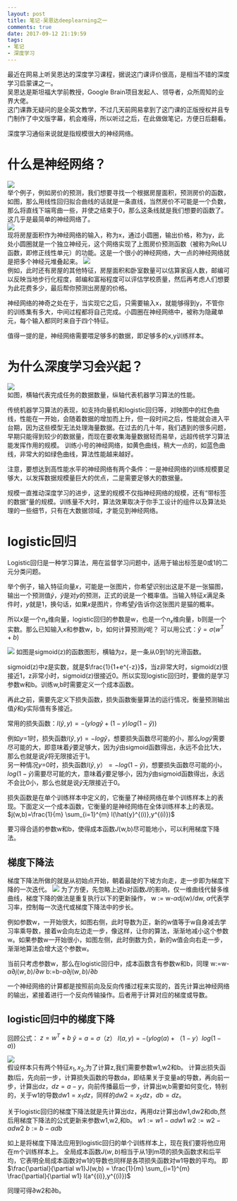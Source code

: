 ```yaml
---
layout: post
title: 笔记-吴恩达deeplearning之一
comments: true
date: 2017-09-12 21:19:59
tags:
- 笔记
- 深度学习
---
```

最近在网易上听吴恩达的深度学习课程，据说这门课评价很高，是相当不错的深度学习启蒙课之一。  
吴恩达是斯坦福大学前教授，Google Brain项目发起人、领导者，众所周知的业界大佬。  
这门课靠无疑问的是全英文教学，不过几天前网易拿到了这门课的正版授权并且专门制作了中文版字幕，机会难得，所以听过之后，在此做做笔记，方便日后翻看。  
<!--more-->

深度学习通俗来说就是指规模很大的神经网络。

# 什么是神经网络？
![](/assets/images/170912_1.JPG)  
举个例子，例如房价的预测，我们想要寻找一个根据房屋面积，预测房价的函数，如图，那么用线性回归拟合曲线的话就是一条直线，当然房价不可能是一个负数，那么将直线下端弯曲一些，并使之结束于0，那么这条线就是我们想要的函数了。这几乎是最简单的神经网络了。  
![](/assets/images/170912_2.JPG)    
现将房屋面积作为神经网络的输入，称为x，通过小圆圈，输出价格，称为y，此处小圆圈就是一个独立神经元，这个网络实现了上图房价预测函数（被称为ReLU函数，即修正线性单元）的功能。这是一个很小的神经网络，大一点的神经网络就是把多个神经元堆叠起来。
![](/assets/images/170912_3.JPG)   
例如，此时还有房屋的其他特征，房屋面积和卧室数量可以估算家庭人数，邮编可以反映当地步行化程度，邮编和富裕程度可以评估学校质量，然后再考虑人们想要为此花费多少，最后帮你预测出房屋的价格。
  
神经网络的神奇之处在于，当实现它之后，只需要输入x，就能够得到y，不管你的训练集有多大，中间过程都将自己完成。小圆圈在神经网络中，被称为隐藏单元，每个输入都同时来自于四个特征。

值得一提的是，神经网络需要喂足够多的数据，即足够多的x,y训练样本。

# 为什么深度学习会兴起？
![](/assets/images/170912_4.JPG)  
如图，横轴代表完成任务的数据数量，纵轴代表机器学习算法的性能。

传统机器学习算法的表现，如支持向量机和logistic回归等，对映图中的红色曲线，性能在一开始，会随着数据的增加而上升，但一段时间之后，性能就会进入平台期，因为这些模型无法处理海量数据。在过去的几十年，我们遇到的很多问题，早期只能得到较少的数据量，而现在要收集海量数据轻而易举，远超传统学习算法能发挥作用的规模。
训练小号的神经网络，如黄色曲线，稍大一点的，如蓝色曲线，非常大的如绿色曲线，算法性能越来越好。  
  
注意，要想达到高性能水平的神经网络有两个条件：一是神经网络的训练规模要足够大，以发挥数据规模量巨大的优点，二是需要足够大的数据量。  

规模一直推动深度学习的进步，这里的规模不仅指神经网络的规模，还有“带标签的数据”量的规模。训练量不大时，算法效果取决于你手工设计的组件以及算法处理的一些细节，只有在大数据领域，才能见到神经网络。

# logistic回归

Logistic回归是一种学习算法，用在监督学习问题中，适用于输出标签是0或1的二元分类问题。

举个例子，输入特征向量$x$，可能是一张图片，你希望识别出这是不是一张猫图，输出一个预测值$\hat{y}$，$\hat{y}$是对$y$的预测，正式的说是一个概率值。当输入特征$x$满足条件时，$y$就是1，换句话，如果$x$是图片，你希望$\hat{y}$告诉你这张图片是猫的概率。

所以$x$是一个$n_x$维向量，logistic回归的参数是w，也是一个$n_x$维向量，b则是一个实数。那么已知输入$x$和参数w，b，如何计算预测$\hat{y}$呢？
可以用公式：$\hat{y} = \sigma(w^T+b)$

![](/assets/images/170912_5.JPG)
如图是sigmoid(z)的函数图形，横轴为z，是一条从0到1的光滑函数。

sigmoid(z)中z是实数，就是$\frac{1}{1+e^{-z}}$，当z非常大时，sigmoid(z)很接近1，z非常小时，sigmoid(z)很接近0。所以实现logistic回归时，要做的是学习参数w和b。训练w,b时需要定义一个成本函数。

再此之前，需要先定义下损失函数，损失函数衡量算法的运行情况，衡量预测输出值$\hat{y}$和$y$实际值有多接近。

常用的损失函数：$l(\hat{y},y) = -(ylog\hat{y}+(1-y)log(1-\hat{y}))$

例如$y$=1时，损失函数$l(\hat{y},y) = -log\hat{y}$，想要损失函数尽可能的小，那么$log\hat{y}$需要尽可能的大，即意味着$\hat{y}$要足够大，因为$\hat{y}$由sigmoid函数得出，永远不会比1大，那么也就是说$\hat{y}$将无限接近于1。  
另一种情况$y$=0时，损失函数$l(\hat{y},y） = -log(1-\hat{y})$，想要损失函数尽可能的小，$log(1-\hat{y})$需要尽可能的大，意味着$\hat{y}$要足够小，因为$\hat{y}$由sigmoid函数得出，永远不会比0小，那么也就是说$\hat{y}$无限接近于0。

损失函数是在单个训练样本中定义的，它衡量了神经网络在单个训练样本上的表现。下面定义一个成本函数，它衡量的是神经网络在全体训练样本上的表现。
$j(w,b)=\frac{1}{m} \sum_{i=1}^{m} l(\hat{y}^{(i)},y^{(i)})$

要习得合适的参数w和b，使得成本函数$J$(w,b)尽可能地小，可以利用梯度下降法。

## 梯度下降法

梯度下降法所做的就是从初始点开始，朝着最陡的下坡方向走，走一步即为梯度下降的一次迭代。
![](/assets/images/170912_6.JPG)
为了方便，先忽略上述b对函数$J$的影响，仅一维曲线代替多维曲线，梯度下降的做法是重复执行以下的更新操作，
w := w-$\alpha$dj(w)/dw,
$\alpha$代表学习率，控制每一次迭代或梯度下降法中的步长。

例如参数w，一开始很大，如图右侧，此时导数为正，新的w值等于w自身减去学习率乘导数，接着w会向左边走一步，像这样，让你的算法，渐渐地减小这个参数w。如果参数w一开始很小，如图左侧，此时倒数为负，新的w值会向右走一步，渐渐地算法会增大这个参数w。

当前只考虑参数w，那么在logistic回归中，成本函数含有参数w和b，同理
w:=w-$\alpha \partial j(w,b)/ \partial w$
b:=b-$\alpha \partial j(w,b)/ \partial b$

一个神经网络的计算都是按照前向及反向传播过程来实现的，首先计算出神经网络的输出，紧接着进行一个反向传输操作。后者用于计算对应的梯度或导数。

## logistic回归中的梯度下降

回顾公式：
$z=w^T+b$
$\hat{y} = a = \sigma（z）$
$l(a,y)=-(ylog(a)+（1-y）log(1-a))$

![](/assets/images/170912_7.JPG)  
假设样本只有两个特征$x_1,x_2$,为了计算z,我们需要参数w1,w2和b。
计算出损失函数$l$后，先向前一步，计算损失函数的导数da，即结果关于变量a的导数，再向前一步，计算出dz，$dz=a-y$，向前传播最后一步，计算出w,b需要如何变化，特别的，关于w1的导数$dw1=x_1dz$，同样的$dw2=x_2dz$，$db=dz$。

关于logistic回归的梯度下降法就是先计算出dz，再用dz计算出dw1,dw2和db,然后用梯度下降法的公式更新来参数w1,w2,和b。
$w1:=w1-\alpha d w1$
$w2:=w2-\alpha d w2$
$b:=b-\alpha db$

如上是将梯度下降法应用到logistic回归的单个训练样本上，现在我们要将他应用在m个训练样本上。
全局成本函数$J(w,b)$相当于从1到m项的损失函数求和后平均，它表明全局成本函数对w1的导数也同样是各项损失函数对w1导数的平均。
即$\frac{\partial}{\partial w1}J(w,b) = \frac{1}{m} \sum_{i=1}^{m} \frac{\partial}{\partial w1} l(a^{(i)},y^{(i)})$

同理可得$\partial$w2和$\partial$b。



